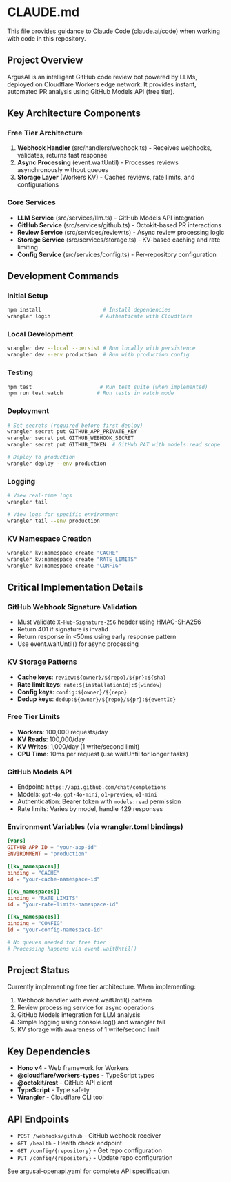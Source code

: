 # CLAUDE.md

This file provides guidance to Claude Code (claude.ai/code) when working with code in this repository.

## Project Overview

ArgusAI is an intelligent GitHub code review bot powered by LLMs, deployed on Cloudflare Workers edge network. It provides instant, automated PR analysis using GitHub Models API (free tier).

## Key Architecture Components

### Free Tier Architecture
1. **Webhook Handler** (src/handlers/webhook.ts) - Receives webhooks, validates, returns fast response
2. **Async Processing** (event.waitUntil) - Processes reviews asynchronously without queues
3. **Storage Layer** (Workers KV) - Caches reviews, rate limits, and configurations

### Core Services
- **LLM Service** (src/services/llm.ts) - GitHub Models API integration
- **GitHub Service** (src/services/github.ts) - Octokit-based PR interactions
- **Review Service** (src/services/review.ts) - Async review processing logic
- **Storage Service** (src/services/storage.ts) - KV-based caching and rate limiting
- **Config Service** (src/services/config.ts) - Per-repository configuration

## Development Commands

### Initial Setup
```bash
npm install                    # Install dependencies
wrangler login                # Authenticate with Cloudflare
```

### Local Development
```bash
wrangler dev --local --persist # Run locally with persistence
wrangler dev --env production  # Run with production config
```

### Testing
```bash
npm test                      # Run test suite (when implemented)
npm run test:watch           # Run tests in watch mode
```

### Deployment
```bash
# Set secrets (required before first deploy)
wrangler secret put GITHUB_APP_PRIVATE_KEY
wrangler secret put GITHUB_WEBHOOK_SECRET
wrangler secret put GITHUB_TOKEN  # GitHub PAT with models:read scope

# Deploy to production
wrangler deploy --env production
```

### Logging
```bash
# View real-time logs
wrangler tail

# View logs for specific environment
wrangler tail --env production
```

### KV Namespace Creation
```bash
wrangler kv:namespace create "CACHE"
wrangler kv:namespace create "RATE_LIMITS"
wrangler kv:namespace create "CONFIG"
```

## Critical Implementation Details

### GitHub Webhook Signature Validation
- Must validate `X-Hub-Signature-256` header using HMAC-SHA256
- Return 401 if signature is invalid
- Return response in <50ms using early response pattern
- Use event.waitUntil() for async processing

### KV Storage Patterns
- **Cache keys**: `review:${owner}/${repo}/${pr}:${sha}`
- **Rate limit keys**: `rate:${installationId}:${window}`
- **Config keys**: `config:${owner}/${repo}`
- **Dedup keys**: `dedup:${owner}/${repo}/${pr}:${eventId}`

### Free Tier Limits
- **Workers**: 100,000 requests/day
- **KV Reads**: 100,000/day
- **KV Writes**: 1,000/day (1 write/second limit)
- **CPU Time**: 10ms per request (use waitUntil for longer tasks)

### GitHub Models API
- Endpoint: `https://api.github.com/chat/completions`
- Models: `gpt-4o`, `gpt-4o-mini`, `o1-preview`, `o1-mini`
- Authentication: Bearer token with `models:read` permission
- Rate limits: Varies by model, handle 429 responses

### Environment Variables (via wrangler.toml bindings)
```toml
[vars]
GITHUB_APP_ID = "your-app-id"
ENVIRONMENT = "production"

[[kv_namespaces]]
binding = "CACHE"
id = "your-cache-namespace-id"

[[kv_namespaces]]
binding = "RATE_LIMITS"
id = "your-rate-limits-namespace-id"

[[kv_namespaces]]
binding = "CONFIG"
id = "your-config-namespace-id"

# No queues needed for free tier
# Processing happens via event.waitUntil()
```

## Project Status

Currently implementing free tier architecture. When implementing:

1. Webhook handler with event.waitUntil() pattern
2. Review processing service for async operations
3. GitHub Models integration for LLM analysis
4. Simple logging using console.log() and wrangler tail
5. KV storage with awareness of 1 write/second limit

## Key Dependencies

- **Hono v4** - Web framework for Workers
- **@cloudflare/workers-types** - TypeScript types
- **@octokit/rest** - GitHub API client
- **TypeScript** - Type safety
- **Wrangler** - Cloudflare CLI tool

## API Endpoints

- `POST /webhooks/github` - GitHub webhook receiver
- `GET /health` - Health check endpoint
- `GET /config/{repository}` - Get repo configuration
- `PUT /config/{repository}` - Update repo configuration

See argusai-openapi.yaml for complete API specification.